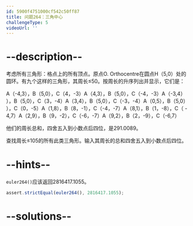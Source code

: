 ```yaml
---
id: 5900f4751000cf542c50ff87
title: 问题264：三角中心
challengeType: 5
videoUrl: ''
---
```


# --description--

考虑所有三角形：格点上的所有顶点。原点O. Orthocentre在圆点H（5,0）处的圆环。有九个这样的三角形，其周长≤50。按周长的升序列出并显示，它们是：

A（-4,3），B（5,0），C（4，-3）A（4,3），B（5,0），C（-4，-3）A（-3,4） ），B（5,0），C（3，-4）A（3,4），B（5,0），C（-3，-4）A（0,5），B（5,0） ），C（0，-5）A（1,8），B（8，-1），C（-4，-7）A（8,1），B（1，-8），C（ - 4,7）A（2,9），B（9，-2），C（-6，-7）A（9,2），B（2，-9），C（-6,7）

他们的周长总和，四舍五入到小数点后四位，是291.0089。

查找周长≤105的所有此类三角形。输入其周长的总和四舍五入到小数点后四位。

# --hints--

`euler264()`应该返回2816417.1055。

```js
assert.strictEqual(euler264(), 2816417.1055);
```

# --solutions--

